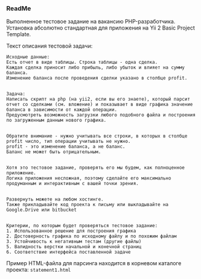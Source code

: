 ### ReadMe

Выполненное тестовое задание на вакансию PHP-разработчика.
Установка абсолютно стандартная для приложения на Yii 2 Basic Project Template.

Текст описания тестовой задачи:

~~~
Исходные данные:
Есть отчет в виде таблицы. Строка таблицы - одна сделка.
Каждая сделка приносит либо прибыль, либо убыток и влияет на сумму баланса.
Изменение баланса после проведения сделки указано в столбце profit.


Задача:
Написать скрипт на php (на yii2, если вы его знаете), который парсит отчет со сделками (см. вложение) и показывает в виде графика значение баланса в зависимости от каждой операции.
Предусмотреть возможность загрузки любого подобного файла и построения по загруженным данным нового графика.


Обратите внимание - нужно учитывать все строки, в которых в столбце profit число, тип операции учитывать не нужно.
profit - это изменение баланса, а не баланс.
Баланс не может быть отрицательным.


Хотя это тестовое задание, проверять его мы будем, как полноценное приложение. 
Логика приложения несложная, поэтому сделайте его максимально продуманным и интерактивным с вашей точки зрения.


Развернуть можете на любом хостинге.
Также прикладывайте код проекта к письму или выкладывайте на Google.Drive или bitbucket


Критерии, по которым будет проверяться тестовое задание:
1. Использованное решение для построения графика
2. Достоверность графика по исходному файлу и по похожим файлам
3. Устойчивость к негативным тестам (другие файлы)
5. Валидность верстки начальной и конечной страниц
6. Соответствие интерфейса поставленной задаче
~~~

Пример HTML-файла для парсинга находится в корневом каталоге проекта: `statement1.html`